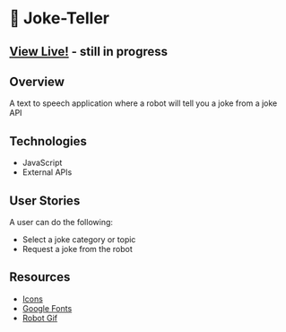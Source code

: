# 🤖 Joke-Teller



## [View Live!](https://apang20.github.io/joke-teller/) - still in progress



## Overview
A text to speech application where a robot will tell you a joke from a joke API




## Technologies 
- JavaScript  
- External APIs




## User Stories
A user can do the following: 
- Select a joke category or topic
- Request a joke from the robot



## Resources
- [Icons](https://fontawesome.com/)
- [Google Fonts](https://fonts.google.com/)
- [Robot Gif](https://giphy.com/gifs/robot-cinema-4d-eyedesyn-3o7abtn7DuREEpsyWY) 

